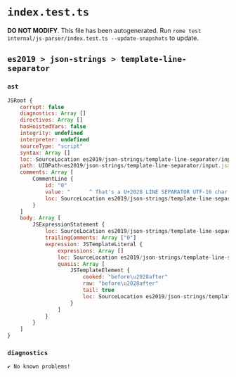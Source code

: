 # `index.test.ts`

**DO NOT MODIFY**. This file has been autogenerated. Run `rome test internal/js-parser/index.test.ts --update-snapshots` to update.

## `es2019 > json-strings > template-line-separator`

### `ast`

```javascript
JSRoot {
	corrupt: false
	diagnostics: Array []
	directives: Array []
	hasHoistedVars: false
	integrity: undefined
	interpreter: undefined
	sourceType: "script"
	syntax: Array []
	loc: SourceLocation es2019/json-strings/template-line-separator/input.js 1:0-4:0
	path: UIDPath<es2019/json-strings/template-line-separator/input.js>
	comments: Array [
		CommentLine {
			id: "0"
			value: "      ^ That's a U+2028 LINE SEPARATOR UTF-16 char (between 'before' and 'after')"
			loc: SourceLocation es2019/json-strings/template-line-separator/input.js 3:0-3:83
		}
	]
	body: Array [
		JSExpressionStatement {
			loc: SourceLocation es2019/json-strings/template-line-separator/input.js 1:0-2:8
			trailingComments: Array ["0"]
			expression: JSTemplateLiteral {
				expressions: Array []
				loc: SourceLocation es2019/json-strings/template-line-separator/input.js 1:1-2:6
				quasis: Array [
					JSTemplateElement {
						cooked: "before\u2028after"
						raw: "before\u2028after"
						tail: true
						loc: SourceLocation es2019/json-strings/template-line-separator/input.js 1:2-2:5
					}
				]
			}
		}
	]
}
```

### `diagnostics`

```
✔ No known problems!

```
